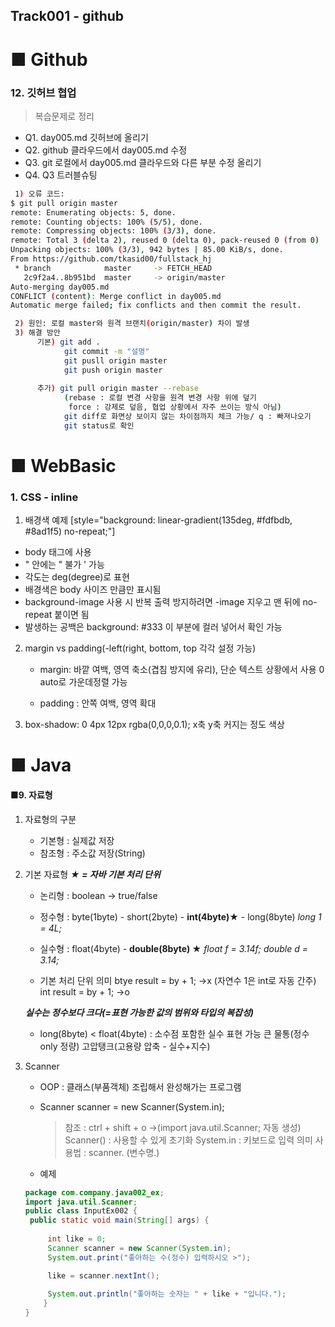 ## Track001 -  github 

# ■ Github   
### 12. 깃허브 협업 

> 복습문제로 정리
- Q1. day005.md 깃허브에 올리기
- Q2. github 클라우드에서 day005.md 수정
- Q3. git 로컬에서 day005.md 클라우드와 다른 부분 수정 올리기
- Q4. Q3 트러블슈팅 
```bash 
 1) 오류 코드:
$ git pull origin master
remote: Enumerating objects: 5, done.
remote: Counting objects: 100% (5/5), done.
remote: Compressing objects: 100% (3/3), done.
remote: Total 3 (delta 2), reused 0 (delta 0), pack-reused 0 (from 0)
Unpacking objects: 100% (3/3), 942 bytes | 85.00 KiB/s, done.
From https://github.com/tkasid00/fullstack_hj
 * branch            master     -> FETCH_HEAD
   2c9f2a4..8b951bd  master     -> origin/master
Auto-merging day005.md
CONFLICT (content): Merge conflict in day005.md
Automatic merge failed; fix conflicts and then commit the result.

 2) 원인: 로컬 master와 원격 브랜치(origin/master) 차이 발생
 3) 해결 방안
      기본) git add .
            git commit -m "설명"
            git pusll origin master
            git push origin master
      
      추가) git pull origin master --rebase
            (rebase : 로컬 변경 사항을 원격 변경 사항 위에 덮기
             force : 강제로 덮음, 협업 상황에서 자주 쓰이는 방식 아님)
            git diff로 화면상 보이지 않는 차이점까지 체크 가능/ q : 빠져나오기
            git status로 확인

```

# ■ WebBasic

### 1. CSS - inline
1. 배경색 예제 [style="background: linear-gradient(135deg, #fdfbdb, #8ad1f5) no-repeat;"]
 - body 태그에 사용
 - " 안에는 " 불가 ' 가능 
 - 각도는 deg(degree)로 표현
 - 배경색은 body 사이즈 만큼만 표시됨
 - background-image 사용 시 반복 출력 방지하려면 -image 지우고 맨 뒤에 no-repeat 붙이면 됨
 - 발생하는 공백은 background: #333 이 부분에 컬러 넣어서 확인 가능

2. margin vs padding(-left(right, bottom, top 각각 설정 가능)
   - margin: 바깥 여백, 영역 축소(겹침 방지에 유리), 단순 텍스트 상황에서 사용
             0 auto로 가운데정렬 가능

   - padding : 안쪽 여백, 영역 확대

3. box-shadow: 0     4px      12px        rgba(0,0,0,0.1);
               x축   y축   커지는 정도       색상


# ■ Java
 
#### ■9. 자료형

1) 자료형의 구분
   - 기본형 : 실제값 저장
   - 참조형 : 주소값 저장(String)

2) 기본 자료형                        ***★ = 자바 기본 처리 단위*** 
   - 논리형 : boolean -> true/false
   - 정수형 : byte(1byte) - short(2byte) - **int(4byte)★** - long(8byte)
                                                       *long 1 = 4L;*
   - 실수형 : float(4byte)    -    **double(8byte) ★**
          *float f = 3.14f;      double d = 3.14;*

   - 기본 처리 단위 의미
      btye result = by + 1; ->x (자연수 1은 int로 자동 간주)
      int result = by + 1; ->o


    ***실수는 정수보다 크다(=표현 가능한 값의 범위와 타입의 복잡성)***    
     - long(8byte)      <      float(4byte) : 소수점 포함한 실수 표현 가능
    큰 물통(정수only 정량)           고압탱크(고용량 압축 - 실수+지수)

3) Scanner
   - OOP : 클래스(부품객체) 조립해서 완성해가는 프로그램 
   - Scanner scanner = new Scanner(System.in); 
      >참조 : ctrl + shift + o ->(import java.util.Scanner; 자동 생성)
      >Scanner() : 사용할 수 있게 초기화
      >System.in : 키보드로 입력 의미
      >사용법 :  scanner. (변수명.)

   - 예제
   ```java
   package com.company.java002_ex;
   import java.util.Scanner;
   public class InputEx002 {
	public static void main(String[] args) {
		
		int like = 0;
		Scanner scanner = new Scanner(System.in);
		System.out.print("좋아하는 수(정수) 입력하시오 >");

		like = scanner.nextInt();
		
		System.out.println("좋아하는 숫자는 " + like + "입니다.");		
	   }
   }
   ```